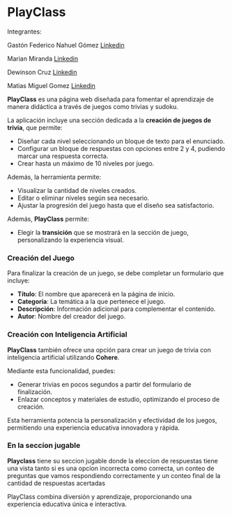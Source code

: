 # PlayClass

Integrantes:

Gastón Federico Nahuel Gómez
[Linkedin](https://www.linkedin.com/in/gaston-gomez1997/)

Marian Miranda
[Linkedin](www.linkedin.com/in/marian-miranda)

Dewinson Cruz
[Linkedin]()

Matias Miguel Gomez
[Linkedin](https://www.linkedin.com/in/matias-miguel-gomez/)

**PlayClass** es una página web diseñada para fomentar el aprendizaje de manera didáctica a través de juegos como trivias y sudoku.

La aplicación incluye una sección dedicada a la **creación de juegos de trivia**, que permite:

- Diseñar cada nivel seleccionando un bloque de texto para el enunciado.
- Configurar un bloque de respuestas con opciones entre 2 y 4, pudiendo marcar una respuesta correcta.
- Crear hasta un máximo de 10 niveles por juego.

Además, la herramienta permite:

- Visualizar la cantidad de niveles creados.
- Editar o eliminar niveles según sea necesario.
- Ajustar la progresión del juego hasta que el diseño sea satisfactorio.

Además, **PlayClass** permite:

- Elegir la **transición** que se mostrará en la sección de juego, personalizando la experiencia visual.

### Creación del Juego

Para finalizar la creación de un juego, se debe completar un formulario que incluye:

- **Título**: El nombre que aparecerá en la página de inicio.
- **Categoría**: La temática a la que pertenece el juego.
- **Descripción**: Información adicional para complementar el contenido.
- **Autor**: Nombre del creador del juego.

### Creación con Inteligencia Artificial

**PlayClass** también ofrece una opción para crear un juego de trivia con inteligencia artificial utilizando **Cohere**.

Mediante esta funcionalidad, puedes:

- Generar trivias en pocos segundos a partir del formulario de finalización.
- Enlazar conceptos y materiales de estudio, optimizando el proceso de creación.

Esta herramienta potencia la personalización y efectividad de los juegos, permitiendo una experiencia educativa innovadora y rápida.

### En la seccíon jugable

**Playclass** tiene su seccion jugable donde la eleccíon de respuestas tiene una vista tanto si es una opcíon incorrecta como correcta, un conteo de preguntas que vamos respondiendo correctamente y un conteo final de la cantidad de respuestas acertadas

PlayClass combina diversión y aprendizaje, proporcionando una experiencia educativa única e interactiva.
